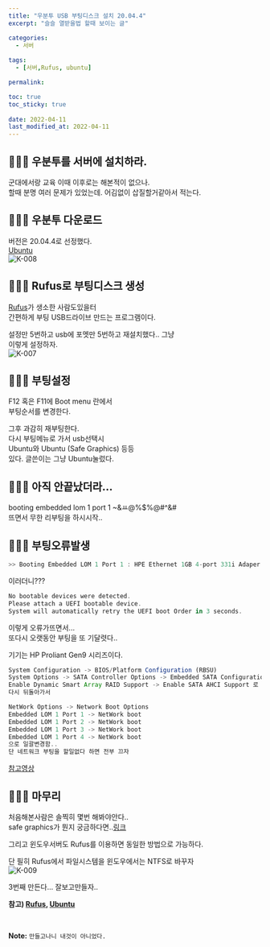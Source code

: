 ```yaml
---
title: "우분투 USB 부팅디스크 설치 20.04.4"
excerpt: "슬슬 열받을법 할때 보이는 글"

categories:
  - 서버
  
tags:
  - [서버,Rufus, ubuntu]

permalink: 

toc: true
toc_sticky: true
 
date: 2022-04-11
last_modified_at: 2022-04-11
---
```


## 🤷🏻‍♀️ 우분투를 서버에 설치하라.

군대에서랑 교육 이때 이후로는 해본적이 없으나. <br>
할때 분명 여러 문제가 있었는데. 어김없이 삽질할거같아서 적는다.<br>

## 🤷🏻‍♀️ 우분투 다운로드

버전은 20.04.4로 선정했다.<br>
[Ubuntu](https://releases.ubuntu.com/focal/)<br>
![K-008](https://user-images.githubusercontent.com/57971757/162679430-f7046c06-de33-4bb8-bca7-cfc91b1e0515.jpg)


## 🤷🏻‍♀️ Rufus로 부팅디스크 생성

[Rufus](https://rufus.ie/ko/)가 생소한 사람도있을터<br>
간편하게 부팅 USB드라이브 만드는 프로그램이다.<br>

설정만 5번하고 usb에 포멧만 5번하고 재설치했다.. 그냥<br>
이렇게 설정하자.<br>
![K-007](https://user-images.githubusercontent.com/57971757/162679437-68f61ed1-26c4-448b-ab99-df877dff130e.jpg)


## 🤷🏻‍♀️ 부팅설정

F12 혹은 F11에 Boot menu 란에서<br>
부팅순서를 변경한다.<br>

그후 과감히 재부팅한다.<br>
다시 부팅메뉴로 가서 usb선택시 <br>
Ubuntu와 Ubuntu (Safe Graphics) 등등<br>
있다. 글쓴이는 그냥 Ubuntu눌렀다.<br>

## 🤷🏻‍♀️ 아직 안끝났더라...

booting embedded lom 1 port 1 ~&ㅛ@%$%@#^&# <br>
뜨면서 무한 리부팅을 하시시작..<br>


## 🤷🏻‍♀️ 부팅오류발생

```cs
>> Booting Embedded LOM 1 Port 1 : HPE Ethernet 1GB 4-port 331i Adaper - NTC 1%^#$%@#$%
```
이러더니???

```cs
No bootable devices were detected.
Please attach a UEFI bootable device.
System will automatically retry the UEFI boot Order in 3 seconds.
```
이렇게 오류가뜨면서... <br>
또다시 오랫동안 부팅을 또 기달렷다..<br>

기기는 HP Proliant Gen9 시리즈이다. <br>

```js
System Configuration -> BIOS/Platform Configuration (RBSU)
System Options -> SATA Controller Options -> Embedded SATA Configuration
Enable Dynamic Smart Array RAID Support -> Enable SATA AHCI Support 로 변경
다시 뒤돌아가서

NetWork Options -> Network Boot Options
Embedded LOM 1 Port 1 -> NetWork boot 
Embedded LOM 1 Port 2 -> NetWork boot 
Embedded LOM 1 Port 3 -> NetWork boot 
Embedded LOM 1 Port 4 -> NetWork boot 
으로 일괄변경함..
단 네트워크 부팅을 할일없다 하면 전부 끄자
```
[참고영상](https://www.youtube.com/watch?v=6FybL-klOx8)

## 🤷🏻‍♀️ 마무리

처음해본사람은 솔찍히 몇번 해봐야안다..<br>
safe graphics가 뭔지 궁금하다면..[링크](https://askubuntu.com/questions/1138137/what-is-safe-graphics-mode)<br>

그리고 윈도우서버도 Rufus를 이용하면 동일한 방법으로 가능하다. <br>

단 필히 Rufus에서 파일시스템을 윈도우에서는 NTFS로 바꾸자 <br>
![K-009](https://user-images.githubusercontent.com/57971757/162694816-ba6e572f-b159-4c2a-b743-b2bfe332172d.jpg)<br>

3번째 만든다... 잘보고만들자..<br>



**참고) [Rufus](https://rufus.ie/ko/), [Ubuntu](https://releases.ubuntu.com/focal/)**

<br>



**Note:** `만들고나니 내것이 아니었다.` 
